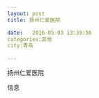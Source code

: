 ```yaml
--- 
layout: post 
title: 扬州仁爱医院

date:   2016-05-03 13:39:56 
categories:其他  
city:青岛
  
--- 
```

   
扬州仁爱医院

信息

